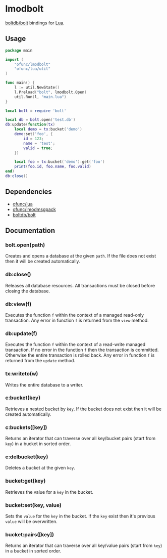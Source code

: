 # lmodbolt

[boltdb/bolt](https://github.com/boltdb/bolt) bindings for [Lua](https://github.com/ofunc/lua).

## Usage

```go
package main

import (
	"ofunc/lmodbolt"
	"ofunc/lua/util"
)

func main() {
	l := util.NewState()
	l.Preload("bolt", lmodbolt.Open)
	util.Run(l, "main.lua")
}
```

```lua
local bolt = require 'bolt'

local db = bolt.open('test.db')
db:update(function(tx)
	local demo = tx:bucket('demo')
	demo:set('foo', {
		id = 123;
		name = 'test';
		valid = true;
	})

	local foo = tx:bucket('demo'):get('foo')
	print(foo.id, foo.name, foo.valid)
end)
db:close()
```

## Dependencies

* [ofunc/lua](https://github.com/ofunc/lua)
* [ofunc/lmodmsgpack](https://github.com/ofunc/lmodmsgpack)
* [boltdb/bolt](https://github.com/boltdb/bolt)

## Documentation

### bolt.open(path)

Creates and opens a database at the given `path`.
If the file does not exist then it will be created automatically.

### db:close()

Releases all database resources.
All transactions must be closed before closing the database.

### db:view(f)

Executes the function `f` within the context of a managed read-only transaction.
Any error in function `f` is returned from the `view` method.

### db:update(f)

Executes the function `f` within the context of a read-write managed transaction.
If no error in the function `f` then the transaction is committed.
Otherwise the entire transaction is rolled back.
Any error in function `f` is returned from the `update` method.

### tx:writeto(w)

Writes the entire database to a writer.

### c:bucket(key)

Retrieves a nested bucket by `key`.
If the bucket does not exist then it will be created automatically.

### c:buckets([key])

Returns an iterator that can traverse over all key/bucket pairs (start from `key`) in a bucket in sorted order.

### c:delbucket(key)

Deletes a bucket at the given `key`.

### bucket:get(key)

Retrieves the value for a `key` in the bucket.

### bucket:set(key, value)

Sets the `value` for the `key` in the bucket.
If the `key` exist then it's previous `value` will be overwritten.

### bucket:pairs([key])

Returns an iterator that can traverse over all key/value pairs (start from `key`) in a bucket in sorted order.
